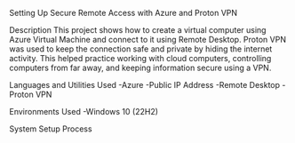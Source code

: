 Setting Up Secure Remote Access with Azure and Proton VPN

Description
This project shows how to create a virtual computer using Azure Virtual Machine and connect to it using Remote Desktop. Proton VPN was used to keep the connection safe and private by hiding the internet activity. This helped practice working with cloud computers, controlling computers from far away, and keeping information secure using a VPN.

Languages and Utilities Used
-Azure
-Public IP Address
-Remote Desktop
-Proton VPN

Environments Used
-Windows 10 (22H2)

System Setup Process
